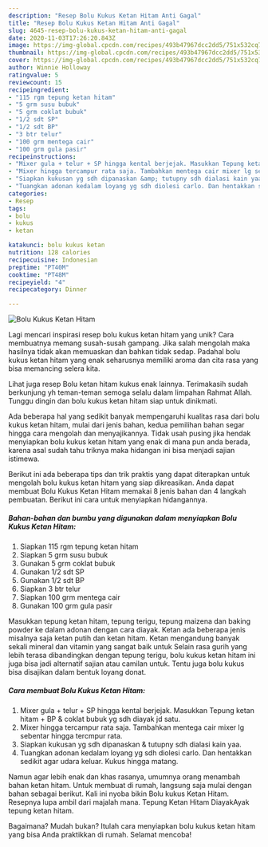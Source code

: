 ```yaml
---
description: "Resep Bolu Kukus Ketan Hitam Anti Gagal"
title: "Resep Bolu Kukus Ketan Hitam Anti Gagal"
slug: 4645-resep-bolu-kukus-ketan-hitam-anti-gagal
date: 2020-11-03T17:26:20.843Z
image: https://img-global.cpcdn.com/recipes/493b47967dcc2dd5/751x532cq70/bolu-kukus-ketan-hitam-foto-resep-utama.jpg
thumbnail: https://img-global.cpcdn.com/recipes/493b47967dcc2dd5/751x532cq70/bolu-kukus-ketan-hitam-foto-resep-utama.jpg
cover: https://img-global.cpcdn.com/recipes/493b47967dcc2dd5/751x532cq70/bolu-kukus-ketan-hitam-foto-resep-utama.jpg
author: Winnie Holloway
ratingvalue: 5
reviewcount: 15
recipeingredient:
- "115 rgm tepung ketan hitam"
- "5 grm susu bubuk"
- "5 grm coklat bubuk"
- "1/2 sdt SP"
- "1/2 sdt BP"
- "3 btr telur"
- "100 grm mentega cair"
- "100 grm gula pasir"
recipeinstructions:
- "Mixer gula + telur + SP hingga kental berjejak. Masukkan Tepung ketan hitam + BP &amp; coklat bubuk yg sdh diayak jd satu."
- "Mixer hingga tercampur rata saja. Tambahkan mentega cair mixer lg sebentar hingga tercmpur rata."
- "Siapkan kukusan yg sdh dipanaskan &amp; tutupny sdh dialasi kain yaa."
- "Tuangkan adonan kedalam loyang yg sdh diolesi carlo. Dan hentakkan sedikit agar udara keluar. Kukus hingga matang."
categories:
- Resep
tags:
- bolu
- kukus
- ketan

katakunci: bolu kukus ketan 
nutrition: 128 calories
recipecuisine: Indonesian
preptime: "PT40M"
cooktime: "PT48M"
recipeyield: "4"
recipecategory: Dinner

---
```



![Bolu Kukus Ketan Hitam](https://img-global.cpcdn.com/recipes/493b47967dcc2dd5/751x532cq70/bolu-kukus-ketan-hitam-foto-resep-utama.jpg)

Lagi mencari inspirasi resep bolu kukus ketan hitam yang unik? Cara membuatnya memang susah-susah gampang. Jika salah mengolah maka hasilnya tidak akan memuaskan dan bahkan tidak sedap. Padahal bolu kukus ketan hitam yang enak seharusnya memiliki aroma dan cita rasa yang bisa memancing selera kita.

Lihat juga resep Bolu ketan hitam kukus enak lainnya. Terimakasih sudah berkunjung yh teman-teman semoga selalu dalam limpahan Rahmat Allah. Tunggu dingin dan bolu kukus ketan hitam siap untuk dinikmati.

Ada beberapa hal yang sedikit banyak mempengaruhi kualitas rasa dari bolu kukus ketan hitam, mulai dari jenis bahan, kedua pemilihan bahan segar hingga cara mengolah dan menyajikannya. Tidak usah pusing jika hendak menyiapkan bolu kukus ketan hitam yang enak di mana pun anda berada, karena asal sudah tahu triknya maka hidangan ini bisa menjadi sajian istimewa.


Berikut ini ada beberapa tips dan trik praktis yang dapat diterapkan untuk mengolah bolu kukus ketan hitam yang siap dikreasikan. Anda dapat membuat Bolu Kukus Ketan Hitam memakai 8 jenis bahan dan 4 langkah pembuatan. Berikut ini cara untuk menyiapkan hidangannya.

<!--inarticleads1-->

##### Bahan-bahan dan bumbu yang digunakan dalam menyiapkan Bolu Kukus Ketan Hitam:

1. Siapkan 115 rgm tepung ketan hitam
1. Siapkan 5 grm susu bubuk
1. Gunakan 5 grm coklat bubuk
1. Gunakan 1/2 sdt SP
1. Gunakan 1/2 sdt BP
1. Siapkan 3 btr telur
1. Siapkan 100 grm mentega cair
1. Gunakan 100 grm gula pasir


Masukkan tepung ketan hitam, tepung terigu, tepung maizena dan baking powder ke dalam adonan dengan cara diayak. Ketan ada beberapa jenis misalnya saja ketan putih dan ketan hitam. Ketan mengandung banyak sekali mineral dan vitamin yang sangat baik untuk Selain rasa gurih yang lebih terasa dibandingkan dengan tepung terigu, bolu kukus ketan hitam ini juga bisa jadi alternatif sajian atau camilan untuk. Tentu juga bolu kukus bisa disajikan dalam bentuk loyang donat. 

<!--inarticleads2-->

##### Cara membuat Bolu Kukus Ketan Hitam:

1. Mixer gula + telur + SP hingga kental berjejak. Masukkan Tepung ketan hitam + BP &amp; coklat bubuk yg sdh diayak jd satu.
1. Mixer hingga tercampur rata saja. Tambahkan mentega cair mixer lg sebentar hingga tercmpur rata.
1. Siapkan kukusan yg sdh dipanaskan &amp; tutupny sdh dialasi kain yaa.
1. Tuangkan adonan kedalam loyang yg sdh diolesi carlo. Dan hentakkan sedikit agar udara keluar. Kukus hingga matang.


Namun agar lebih enak dan khas rasanya, umumnya orang menambah bahan ketan hitam. Untuk membuat di rumah, langsung saja mulai dengan bahan sebagai berikut. Kali ini nyoba bikin Bolu kukus Ketan Hitam. Resepnya lupa ambil dari majalah mana. Tepung Ketan Hitam DiayakAyak tepung ketan hitam. 

Bagaimana? Mudah bukan? Itulah cara menyiapkan bolu kukus ketan hitam yang bisa Anda praktikkan di rumah. Selamat mencoba!
